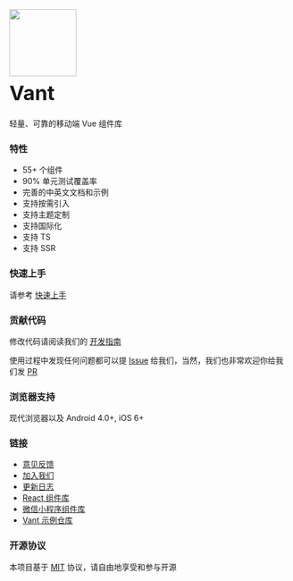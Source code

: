 <div class="card">
  <div class="van-doc-intro">
    <img class="van-doc-intro__logo" style="width: 120px; height: 120px; box-shadow: none;" src="//img.yzcdn.cn/public_files/2017/12/18/fd78cf6bb5d12e2a119d0576bedfd230.png">
    <h2 style="margin: 0; font-size: 36px; line-height: 60px;">Vant</h2>
    <p>轻量、可靠的移动端 Vue 组件库</p>
  </div>
</div>

### 特性

* 55+ 个组件
* 90% 单元测试覆盖率
* 完善的中英文文档和示例
* 支持按需引入
* 支持主题定制
* 支持国际化
* 支持 TS
* 支持 SSR

### 快速上手

请参考 [快速上手](#/zh-CN/quickstart)

### 贡献代码

修改代码请阅读我们的 [开发指南](#/zh-CN/contribution)

使用过程中发现任何问题都可以提 [Issue](https://github.com/youzan/vant/issues) 给我们，当然，我们也非常欢迎你给我们发 [PR](https://github.com/youzan/vant/pulls)

### 浏览器支持

现代浏览器以及 Android 4.0+, iOS 6+

### 链接

* [意见反馈](https://github.com/youzan/vant/issues)
* [加入我们](https://job.youzan.com)
* [更新日志](#/zh-CN/changelog)
* [React 组件库](https://youzan.github.io/zent)
* [微信小程序组件库](https://github.com/youzan/zanui-weapp)
* [Vant 示例仓库](https://github.com/youzan/vant-demo)

### 开源协议

本项目基于 [MIT](https://zh.wikipedia.org/wiki/MIT%E8%A8%B1%E5%8F%AF%E8%AD%89) 协议，请自由地享受和参与开源

